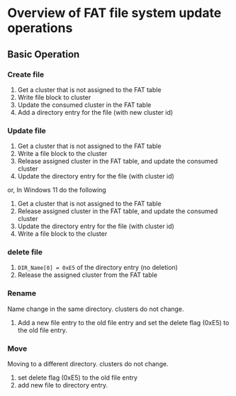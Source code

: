 # Overview of FAT file system update operations

## Basic Operation

### Create file

1. Get a cluster that is not assigned to the FAT table
2. Write file block to cluster
3. Update the consumed cluster in the FAT table
4. Add a directory entry for the file (with new cluster id)

### Update file

1. Get a cluster that is not assigned to the FAT table
2. Write a file block to the cluster
3. Release assigned cluster in the FAT table, and update the consumed cluster
4. Update the directory entry for the file (with cluster id)

or, In Windows 11 do the following

1. Get a cluster that is not assigned to the FAT table
2. Release assigned cluster in the FAT table, and update the consumed cluster
3. Update the directory entry for the file (with cluster id)
4. Write a file block to the cluster

### delete file

1. `DIR_Name[0] = 0xE5` of the directory entry (no deletion)
2. Release the assigned cluster from the FAT table

### Rename

Name change in the same directory. clusters do not change.

1. Add a new file entry to the old file entry and set the delete flag (0xE5) to the old file entry.

### Move

Moving to a different directory. clusters do not change.

1. set delete flag (0xE5) to the old file entry
2. add new file to directory entry.
